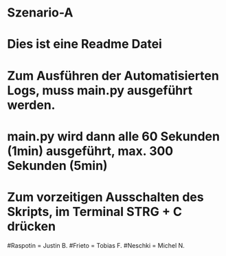 # Szenario-A
# Dies ist eine Readme Datei
# Zum Ausführen der Automatisierten Logs, muss main.py ausgeführt werden.
# main.py wird dann alle 60 Sekunden (1min) ausgeführt, max. 300 Sekunden (5min)
# Zum vorzeitigen Ausschalten des Skripts, im Terminal STRG + C drücken


#Raspotin = Justin B.
#Frieto = Tobias F.
#Neschki = Michel N.
